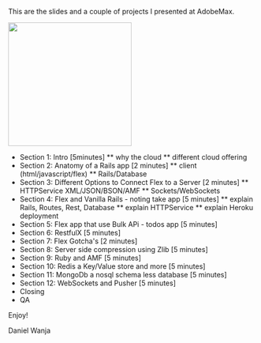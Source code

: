 This are the slides and a couple of projects I presented at AdobeMax.

<div class="image js-image">
  <span class="border-wrap">
    <img src="/danielwanja/Flex_Ruby_Rails_and_the_Cloud/blob/master/S3441_Wanja_002.001.jpg?raw=true" width="250px">
  </span>
</div>

* Section  1: Intro   [5minutes]
**   why the cloud
**   different cloud offering
* Section  2: Anatomy of a Rails app      [2 minutes]
**     client (html/javascript/flex)
**     Rails/Database
* Section  3: Different Options to Connect Flex to a Server [2 minutes]
**   HTTPService XML/JSON/BSON/AMF
**   Sockets/WebSockets
* Section  4: Flex and Vanilla Rails   - noting take app [5 minutes]
**   explain Rails, Routes, Rest, Database
**   explain HTTPService
**   explain Heroku deployment
* Section  5: Flex app that use Bulk APi   -  todos app [5 minutes]
* Section  6: RestfulX [5 minutes]
* Section  7: Flex Gotcha's  [2 minutes]
* Section  8: Server side compression using Zlib  [5 minutes]
* Section  9: Ruby and AMF [5 minutes]
* Section 10: Redis a Key/Value store and more [5 minutes]
* Section 11: MongoDb a nosql schema less database [5 minutes]
* Section 12: WebSockets and Pusher [5 minutes]
* Closing
* QA

Enjoy!

Daniel Wanja